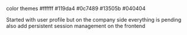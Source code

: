 

color themes
#ffffff
#119da4
#0c7489
#13505b
#040404


Started with user profile but on the company side everything is pending also add persistent session management on the frontend